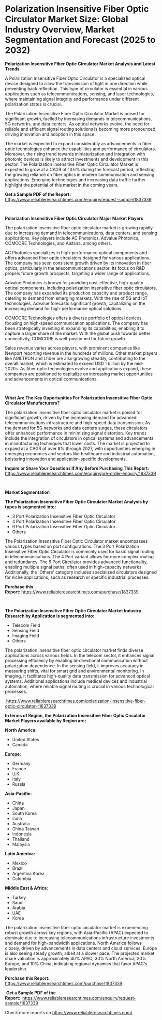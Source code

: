 <p><h1>Polarization Insensitive Fiber Optic Circulator Market Size: Global Industry Overview, Market Segmentation and Forecast (2025 to 2032)</h1></p><p><strong>Polarization Insensitive Fiber Optic Circulator Market Analysis and Latest Trends</strong></p>
<p><p>A Polarization Insensitive Fiber Optic Circulator is a specialized optical device designed to allow the transmission of light in one direction while preventing back reflection. This type of circulator is essential in various applications such as telecommunications, sensing, and laser technologies, where maintaining signal integrity and performance under different polarization states is crucial.</p><p>The Polarization Insensitive Fiber Optic Circulator Market is poised for significant growth, fuelled by increasing demands in telecommunications, 5G networks, and data centers. As optical networks evolve, the need for reliable and efficient signal routing solutions is becoming more pronounced, driving innovation and adoption in this space. </p><p>The market is expected to expand considerably as advancements in fiber optic technologies enhance the capabilities and performance of circulators. Moreover, the rising trend towards miniaturization and integration with photonic devices is likely to attract investments and development in this sector. The Polarization Insensitive Fiber Optic Circulator Market is expected to grow at a CAGR of 13.6% during the forecast period, reflecting the growing reliance on fiber optics in modern communication and sensing applications. Emerging technologies and increasing data traffic further highlight the potential of this market in the coming years.</p></p>
<p><strong>Get a Sample PDF of the Report:&nbsp;</strong> <a href="https://www.reliableresearchtimes.com/enquiry/request-sample/1837339?utm_campaign=2275&utm_medium=2&utm_source=Github&utm_content=ia&utm_term=06042025&utm_id=polarization-insensitive-fiber-optic-circulator">https://www.reliableresearchtimes.com/enquiry/request-sample/1837339</a></p>
<p>&nbsp;</p>
<p><strong>Polarization Insensitive Fiber Optic Circulator Major Market Players</strong></p>
<p><p>The polarization insensitive fiber optic circulator market is growing rapidly due to increasing demand in telecommunications, data centers, and sensing applications. Key players include AC Photonics, Advalue Photonics, COMCORE Technologies, and Aistana, among others.</p><p>AC Photonics specializes in high-performance optical components and offers advanced fiber optic circulators designed for various applications. The company has seen consistent growth driven by its innovation in fiber optics, particularly in the telecommunications sector. Its focus on R&D propels future growth prospects, targeting a wider range of applications.</p><p>Advalue Photonics is known for providing cost-effective, high-quality optical components, including polarization insensitive fiber optic circulators. The company has expanded its production capacity and product range, catering to demand from emerging markets. With the rise of 5G and IoT technologies, Advalue forecasts significant growth, capitalizing on the increasing demand for high-performance optical solutions.</p><p>COMCORE Technologies offers a diverse portfolio of optical devices, focusing on high-speed communication applications. The company has been strategically investing in expanding its capabilities, enabling it to capture a larger share of the market. With the global push towards better connectivity, COMCORE is well-positioned for future growth.</p><p>Sales revenue varies across players, with prominent companies like Newport reporting revenue in the hundreds of millions. Other market players like AGILTRON and Lfiber are also growing steadily, contributing to the overall market, which is estimated to exceed USD 1 billion by the mid-2020s. As fiber optic technologies evolve and applications expand, these companies are positioned to capitalize on increasing market opportunities and advancements in optical communications.</p></p>
<p>&nbsp;</p>
<p><strong>What Are The Key Opportunities For Polarization Insensitive Fiber Optic Circulator Manufacturers?</strong></p>
<p><p>The polarization insensitive fiber optic circulator market is poised for significant growth, driven by the increasing demand for advanced telecommunications infrastructure and high-speed data transmission. As the demand for 5G networks and data centers surges, these circulators offer enhanced performance in minimizing signal distortion. Key trends include the integration of circulators in optical systems and advancements in manufacturing techniques that lower costs. The market is projected to expand at a CAGR of over 8% through 2027, with opportunities emerging in emerging economies and sectors like healthcare and industrial automation, bolstering innovation and application-specific developments.</p></p>
<p><strong>Inquire or Share Your Questions If Any Before Purchasing This Report:</strong> <a href="https://www.reliableresearchtimes.com/enquiry/pre-order-enquiry/1837339?utm_campaign=2275&utm_medium=2&utm_source=Github&utm_content=ia&utm_term=06042025&utm_id=polarization-insensitive-fiber-optic-circulator">https://www.reliableresearchtimes.com/enquiry/pre-order-enquiry/1837339</a></p>
<p>&nbsp;</p>
<p><strong>Market Segmentation</strong></p>
<p><strong>The Polarization Insensitive Fiber Optic Circulator Market Analysis by types is segmented into:</strong></p>
<p><ul><li>3 Port Polarization Insensitive Fiber Optic Circulator</li><li>4 Port Polarization Insensitive Fiber Optic Circulator</li><li>6 Port Polarization Insensitive Fiber Optic Circulator</li><li>Others</li></ul></p>
<p><p>The Polarization Insensitive Fiber Optic Circulator market encompasses various types based on port configurations. The 3 Port Polarization Insensitive Fiber Optic Circulator is commonly used for basic signal routing in telecommunications. The 4 Port variant allows for more complex routing and redundancy. The 6 Port Circulator provides advanced functionality, enabling multiple signal paths, often used in high-capacity networks. Additionally, the 'Others' category includes specialized circulators designed for niche applications, such as research or specific industrial processes.</p></p>
<p><strong>Purchase this Report:&nbsp;</strong><a href="https://www.reliableresearchtimes.com/purchase/1837339?utm_campaign=2275&utm_medium=2&utm_source=Github&utm_content=ia&utm_term=06042025&utm_id=polarization-insensitive-fiber-optic-circulator">https://www.reliableresearchtimes.com/purchase/1837339</a></p>
<p>&nbsp;</p>
<p><strong>The Polarization Insensitive Fiber Optic Circulator Market Industry Research by Application is segmented into:</strong></p>
<p><ul><li>Telecom Field</li><li>Sensing Field</li><li>Imaging Field</li><li>Others</li></ul></p>
<p><p>The polarization insensitive fiber optic circulator market finds diverse applications across various fields. In the telecom sector, it enhances signal processing efficiency by enabling bi-directional communication without polarization dependence. In the sensing field, it improves accuracy in measuring shifts, vital for smart grid and environmental monitoring. In imaging, it facilitates high-quality data transmission for advanced optical systems. Additional applications include medical devices and industrial automation, where reliable signal routing is crucial in various technological processes.</p></p>
<p><a href="https://www.reliableresearchtimes.com/polarization-insensitive-fiber-optic-circulator-r1837339?utm_campaign=2275&utm_medium=2&utm_source=Github&utm_content=ia&utm_term=06042025&utm_id=polarization-insensitive-fiber-optic-circulator">&nbsp;https://www.reliableresearchtimes.com/polarization-insensitive-fiber-optic-circulator-r1837339</a></p>
<p><strong>In terms of Region, the Polarization Insensitive Fiber Optic Circulator Market Players available by Region are:</strong></p>
<p>
    <p> <strong> North America: </strong>
        <ul>
            <li>United States</li>
            <li>Canada</li>
        </ul>
        </p> 
    <p> <strong> Europe: </strong>
        <ul>
            <li>Germany</li>
            <li>France</li>
            <li>U.K.</li>
            <li>Italy</li>
            <li>Russia</li>
        </ul>
        </p> 
    <p> <strong> Asia-Pacific: </strong>
        <ul>
            <li>China</li>
            <li>Japan</li>
            <li>South Korea</li>
            <li>India</li>
            <li>Australia</li>
            <li>China Taiwan</li>
            <li>Indonesia</li>
            <li>Thailand</li>
            <li>Malaysia</li>
        </ul>
        </p> 
    <p> <strong> Latin America: </strong>
        <ul>
            <li>Mexico</li>
            <li>Brazil</li>
            <li>Argentina Korea</li>
            <li>Colombia</li>
        </ul>
        </p> 
    <p> <strong> Middle East & Africa: </strong>
        <ul>
            <li>Turkey</li>
            <li>Saudi</li>
            <li>Arabia</li>
            <li>UAE</li>
            <li>Korea</li>
        </ul>
    </p>
    </p>
<p><p>The polarization insensitive fiber optic circulator market is experiencing robust growth across key regions, with Asia-Pacific (APAC) expected to dominate due to increasing telecommunications infrastructure investments and demand for high-bandwidth applications. North America follows closely, driven by advancements in data centers and cloud services. Europe is also seeing steady growth, albeit at a slower pace. The projected market share valuation is approximately 40% APAC, 30% North America, 20% Europe, and 10% China, indicating regional dynamics that favor APAC's leadership.</p></p>
<p><strong>Purchase this Report: </strong><a href="https://www.reliableresearchtimes.com/purchase/1837339?utm_campaign=2275&utm_medium=2&utm_source=Github&utm_content=ia&utm_term=06042025&utm_id=polarization-insensitive-fiber-optic-circulator">https://www.reliableresearchtimes.com/purchase/1837339</a></p>
<p>&nbsp;<strong>Get a Sample PDF of the Report:&nbsp;&nbsp;</strong><a href="https://www.reliableresearchtimes.com/enquiry/request-sample/1837339?utm_campaign=2275&utm_medium=2&utm_source=Github&utm_content=ia&utm_term=06042025&utm_id=polarization-insensitive-fiber-optic-circulator">https://www.reliableresearchtimes.com/enquiry/request-sample/1837339</a></p>
<p><strong></strong></p>
<p>Check more reports on <a href="https://www.reliableresearchtimes.com/?utm_campaign=2275&utm_medium=2&utm_source=Github&utm_content=ia&utm_term=06042025&utm_id=polarization-insensitive-fiber-optic-circulator">https://www.reliableresearchtimes.com/</a></p>
